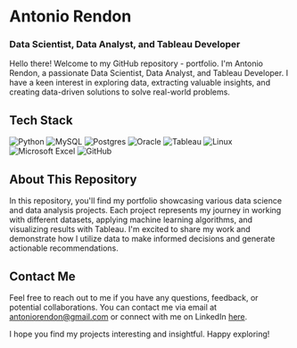 

<!--
### Hi there 👋
**antoniorendonc/antoniorendonc** is a ✨ _special_ ✨ repository because its `README.md` (this file) appears on your GitHub profile.

Here are some ideas to get you started:

- 🔭 I’m currently working on ...
- 🌱 I’m currently learning ...
- 👯 I’m looking to collaborate on ...
- 🤔 I’m looking for help with ...
- 💬 Ask me about ...
- 📫 How to reach me: ...
- 😄 Pronouns: ...
- ⚡ Fun fact: ...
-->
# Antonio Rendon  
### Data Scientist, Data Analyst, and Tableau Developer


Hello there! Welcome to my GitHub repository - portfolio. I'm Antonio Rendon, a passionate Data Scientist, Data Analyst, and Tableau Developer. I have a keen interest in exploring data, extracting valuable insights, and creating data-driven solutions to solve real-world problems.

## Tech Stack
![Python](https://img.shields.io/badge/python-3670A0?style=for-the-badge&logo=python&logoColor=ffdd54)
![MySQL](https://img.shields.io/badge/mysql-%2300f.svg?style=for-the-badge&logo=mysql&logoColor=white)
![Postgres](https://img.shields.io/badge/postgres-%23316192.svg?style=for-the-badge&logo=postgresql&logoColor=white)
![Oracle](https://img.shields.io/badge/Oracle-F80000?style=for-the-badge&logo=oracle&logoColor=white)
![Tableau](https://img.shields.io/badge/Tableau-E97627.svg?style=for-the-badge&logo=Tableau&logoColor=white)
![Linux](https://img.shields.io/badge/Linux-FCC624?style=for-the-badge&logo=linux&logoColor=black)
![Microsoft Excel](https://img.shields.io/badge/Microsoft_Excel-217346?style=for-the-badge&logo=microsoft-excel&logoColor=white)
![GitHub](https://img.shields.io/badge/github-%23121011.svg?style=for-the-badge&logo=github&logoColor=white)

## About This Repository
In this repository, you'll find my portfolio showcasing various data science and data analysis projects. Each project represents my journey in working with different datasets, applying machine learning algorithms, and visualizing results with Tableau. I'm excited to share my work and demonstrate how I utilize data to make informed decisions and generate actionable recommendations.

## Contact Me
Feel free to reach out to me if you have any questions, feedback, or potential collaborations. You can contact me via email at antoniorendon@gmail.com or connect with me on LinkedIn [here](https://www.linkedin.com/in/antoniorendon).

I hope you find my projects interesting and insightful. Happy exploring!
